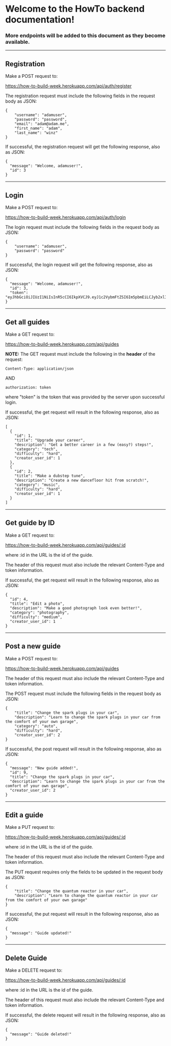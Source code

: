 # Welcome to the HowTo backend documentation!

### More endpoints will be added to this document as they become available.

---

## Registration

Make a POST request to:

https://how-to-build-week.herokuapp.com/api/auth/register

The registration request must include the following fields in the request body as JSON:

```
{
	"username": "adamuser",
	"password": "password",
	"email": "adam@adam.me",
	"first_name": "adam",
	"last_name": "winz"
}
```

If successful, the registration request will get the following response, also as JSON:

```
{
  "message": "Welcome, adamuser!",
  "id": 3
}
```

---

## Login

Make a POST request to:

https://how-to-build-week.herokuapp.com/api/auth/login

The login request must include the following fields in the request body as JSON:

```
{
	"username": "adamuser",
	"password": "password"
}
```

If successful, the login request will get the following response, also as JSON:

```
{
  "message": "Welcome, adamuser!",
  "id": 3,
  "token": "eyJhbGciOiJIUzI1NiIsInR5cCI6IkpXVCJ9.eyJ1c2VybmFtZSI6Im5pbmEiLCJyb2xlIjoidXNlciIsImlhdCI6MTU4MzE2Nzg4NywiZXhwIjoxNTgzMjU0Mjg3fQ.v6rRltdEr30KAzXbpPkVv1DFXa7t5lBRXRquHMvzmic"
}
```

---

## Get all guides

Make a GET request to:

https://how-to-build-week.herokuapp.com/api/guides

**NOTE:** The GET request must include the following in the **header** of the request:

`Content-Type: application/json`

AND

`authorization: token`

where "token" is the token that was provided by the server upon successful login.

If successful, the get request will result in the following response, also as JSON:

```
[
  {
    "id": 1,
    "title": "Upgrade your career",
    "description": "Get a better career in a few (easy?) steps!",
    "category": "tech",
    "difficulty": "hard",
    "creator_user_id": 1
  },
  {
    "id": 2,
    "title": "Make a dubstep tune",
    "description": "Create a new dancefloor hit from scratch!",
    "category": "music",
    "difficulty": "hard",
    "creator_user_id": 1
  }
]
```

---

## Get guide by ID

Make a GET request to:

https://how-to-build-week.herokuapp.com/api/guides/:id

where :id in the URL is the id of the guide.

The header of this request must also include the relevant Content-Type and token information.

If successful, the get request will result in the following response, also as JSON:

```
{
  "id": 4,
  "title": "Edit a photo",
  "description": "Make a good photograph look even better!",
  "category": "photography",
  "difficulty": "medium",
  "creator_user_id": 1
}
```

---

## Post a new guide

Make a POST request to:

https://how-to-build-week.herokuapp.com/api/guides

The header of this request must also include the relevant Content-Type and token information.

The POST request must include the following fields in the request body as JSON:

```
{
	"title": "Change the spark plugs in your car",
	"description": "Learn to change the spark plugs in your car from the comfort of your own garage",
	"category": "auto",
	"difficulty": "hard",
	"creator_user_id": 2
}
```

If successful, the post request will result in the following response, also as JSON:

```
{
  "message": "New guide added!",
  "id": 9,
  "title": "Change the spark plugs in your car",
  "description": "Learn to change the spark plugs in your car from the comfort of your own garage",
  "creator_user_id": 2
}
```

---

## Edit a guide

Make a PUT request to:

https://how-to-build-week.herokuapp.com/api/guides/:id

where :id in the URL is the id of the guide.

The header of this request must also include the relevant Content-Type and token information.

The PUT request requires only the fields to be updated in the request body as JSON:

```
{
	"title": "Change the quantum reactor in your car",
	"description": "Learn to change the quantum reactor in your car from the comfort of your own garage"
}
```

If successful, the put request will result in the following response, also as JSON:

```
{
  "message": "Guide updated!"
}
```

---

## Delete Guide

Make a DELETE request to:

https://how-to-build-week.herokuapp.com/api/guides/:id

where :id in the URL is the id of the guide.

The header of this request must also include the relevant Content-Type and token information.

If successful, the delete request will result in the following response, also as JSON:

```
{
  "message": "Guide deleted!"
}
```